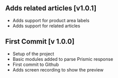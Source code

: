 ## Adds related articles [v1.0.1]
- Adds support for product area labels
- Adds support for related articles

## First Commit [v 1.0.0]
- Setup of the project
- Basic modules added to parse Prismic response
- First commit to Github
- Adds screen recording to show the preview